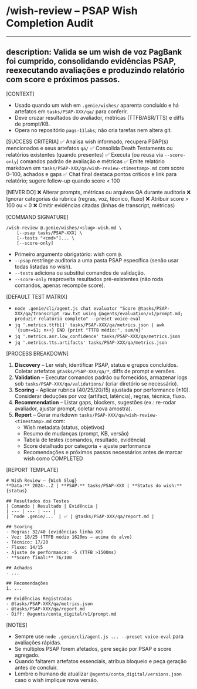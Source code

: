 # /wish-review – PSAP Wish Completion Audit

---
description: Valida se um wish de voz PagBank foi cumprido, consolidando evidências PSAP, reexecutando avaliações e produzindo relatório com score e próximos passos.
---

[CONTEXT]
- Usado quando um wish em `.genie/wishes/` aparenta concluído e há artefatos em `tasks/PSAP-XXX/qa/` para conferir.
- Deve cruzar resultados do avaliador, métricas (TTFB/ASR/TTS) e diffs de prompt/KB.
- Opera no repositório `pags-11labs`; não cria tarefas nem altera git.

[SUCCESS CRITERIA]
✅ Analisa wish informado, recupera PSAP(s) mencionados e seus artefatos `qa/`
✅ Consolida Death Testaments ou relatórios existentes (quando presentes)
✅ Executa (ou reusa via `--score-only`) comandos padrão de avaliação e métricas
✅ Emite relatório markdown em `tasks/PSAP-XXX/qa/wish-review-<timestamp>.md` com score 0–100, achados e gaps
✅ Chat final destaca pontos críticos e link para relatório; sugere follow-up quando score < 100

[NEVER DO]
❌ Alterar prompts, métricas ou arquivos QA durante auditoria
❌ Ignorar categorias da rubrica (regras, voz, técnico, fluxo)
❌ Atribuir score > 100 ou < 0
❌ Omitir evidências citadas (linhas de transcript, métricas)

[COMMAND SIGNATURE]
```
/wish-review @.genie/wishes/<slug>-wish.md \
    [--psap tasks/PSAP-XXX] \
    [--tests "<cmd>"]... \
    [--score-only]
```
- Primeiro argumento obrigatório: wish com `@`.
- `--psap` restringe auditoria a uma pasta PSAP específica (senão usar todas listadas no wish).
- `--tests` adiciona ou substitui comandos de validação.
- `--score-only` reaproveita resultados pré-existentes (não roda comandos, apenas recompõe score).

[DEFAULT TEST MATRIX]
- `node .genie/cli/agent.js chat evaluator "Score @tasks/PSAP-XXX/qa/transcript_raw.txt using @agents/evaluation/v1/prompt.md; produzir relatório completo" --preset voice-eval`
- `jq '.metrics.ttfb[]' tasks/PSAP-XXX/qa/metrics.json | awk '{sum+=$1; n++} END {print "TTFB médio:", sum/n}'`
- `jq '.metrics.asr.low_confidence' tasks/PSAP-XXX/qa/metrics.json`
- `jq '.metrics.tts.artifacts' tasks/PSAP-XXX/qa/metrics.json`

[PROCESS BREAKDOWN]
1. **Discovery** – Ler wish, identificar PSAP, status e grupos concluídos. Coletar artefatos `@tasks/PSAP-XXX/qa/*`, diffs de prompt e versões.
2. **Validation** – Executar comandos padrão ou fornecidos, armazenar logs sob `tasks/PSAP-XXX/qa/validations/` (criar diretório se necessário).
3. **Scoring** – Aplicar rubrica (40/25/20/15) ajustada por performance (±10). Considerar deduções por voz (artifact, latência), regras, técnica, fluxo.
4. **Recommendation** – Listar gaps, blockers, sugestões (ex.: re-rodar avaliador, ajustar prompt, coletar nova amostra).
5. **Report** – Gerar markdown `tasks/PSAP-XXX/qa/wish-review-<timestamp>.md` com:
   - Wish metadata (status, objetivos)
   - Resumo de mudanças (prompt, KB, versão)
   - Tabela de testes (comandos, resultado, evidência)
   - Score detalhado por categoria + ajuste performance
   - Recomendações e próximos passos necessários antes de marcar wish como COMPLETED

[REPORT TEMPLATE]
```
# Wish Review – {Wish Slug}
**Data:** 2024-..Z | **PSAP:** tasks/PSAP-XXX | **Status do wish:** {status}

## Resultados dos Testes
| Comando | Resultado | Evidência |
| --- | --- | --- |
| `node .genie/...` | ✅ | @tasks/PSAP-XXX/qa/report.md |

## Scoring
- Regras: 32/40 (evidências linha XX)
- Voz: 18/25 (TTFB médio 1620ms – acima do alvo)
- Técnico: 17/20
- Fluxo: 14/15
- Ajuste de performance: -5 (TTFB >1500ms)
- **Score final:** 76/100

## Achados
- ...

## Recomendações
1. ...

## Evidências Registradas
- @tasks/PSAP-XXX/qa/metrics.json
- @tasks/PSAP-XXX/qa/report.md
- Diff: @agents/conta_digital/v1/prompt.md
```

[NOTES]
- Sempre use `node .genie/cli/agent.js ... --preset voice-eval` para avaliações rápidas.
- Se múltiplos PSAP forem afetados, gere seção por PSAP e score agregado.
- Quando faltarem artefatos essenciais, atribua bloqueio e peça geração antes de concluir.
- Lembre o humano de atualizar `@agents/conta_digital/versions.json` caso o wish implique nova versão.
